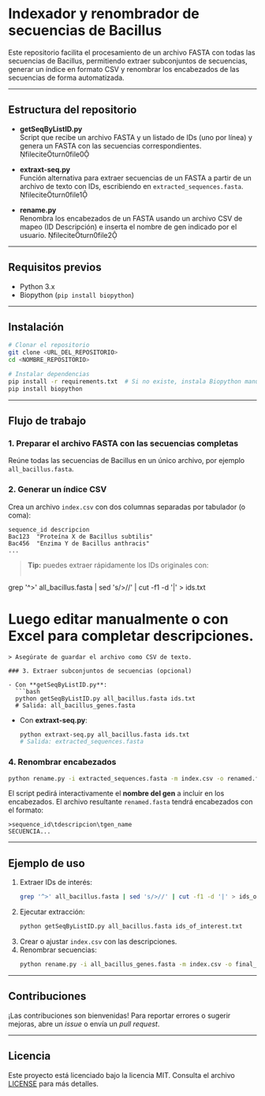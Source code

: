 # Indexador y renombrador de secuencias de Bacillus

Este repositorio facilita el procesamiento de un archivo FASTA con todas las secuencias de Bacillus, permitiendo extraer subconjuntos de secuencias, generar un índice en formato CSV y renombrar los encabezados de las secuencias de forma automatizada.

---

## Estructura del repositorio

- **getSeqByListID.py**\
  Script que recibe un archivo FASTA y un listado de IDs (uno por línea) y genera un FASTA con las secuencias correspondientes. fileciteturn0file0

- **extraxt-seq.py**\
  Función alternativa para extraer secuencias de un FASTA a partir de un archivo de texto con IDs, escribiendo en `extracted_sequences.fasta`. fileciteturn0file1

- **rename.py**\
  Renombra los encabezados de un FASTA usando un archivo CSV de mapeo (ID	Descripción) e inserta el nombre de gen indicado por el usuario. fileciteturn0file2

---

## Requisitos previos

- Python 3.x
- Biopython (`pip install biopython`)

---

## Instalación

```bash
# Clonar el repositorio
git clone <URL_DEL_REPOSITORIO>
cd <NOMBRE_REPOSITORIO>

# Instalar dependencias
pip install -r requirements.txt  # Si no existe, instala Biopython manualmente:
pip install biopython
```

---

## Flujo de trabajo

### 1. Preparar el archivo FASTA con las secuencias completas

Reúne todas las secuencias de Bacillus en un único archivo, por ejemplo `all_bacillus.fasta`.

### 2. Generar un índice CSV

Crea un archivo `index.csv` con dos columnas separadas por tabulador (o coma):

```
sequence_id	descripcion
Bac123	"Proteína X de Bacillus subtilis"
Bac456	"Enzima Y de Bacillus anthracis"
...
```

> **Tip:** puedes extraer rápidamente los IDs originales con:
>
> ```bash
> ```

grep '^>' all\_bacillus.fasta | sed 's/>//' | cut -f1 -d '|' > ids.txt

# Luego editar manualmente o con Excel para completar descripciones.

````
> Asegúrate de guardar el archivo como CSV de texto.

### 3. Extraer subconjuntos de secuencias (opcional)

- Con **getSeqByListID.py**:
  ```bash
  python getSeqByListID.py all_bacillus.fasta ids.txt
  # Salida: all_bacillus_genes.fasta
````

- Con **extraxt-seq.py**:
  ```bash
  python extraxt-seq.py all_bacillus.fasta ids.txt
  # Salida: extracted_sequences.fasta
  ```

### 4. Renombrar encabezados

```bash
python rename.py -i extracted_sequences.fasta -m index.csv -o renamed.fasta
```

El script pedirá interactivamente el **nombre del gen** a incluir en los encabezados. El archivo resultante `renamed.fasta` tendrá encabezados con el formato:

```
>sequence_id\tdescripcion\tgen_name
SECUENCIA...
```

---

## Ejemplo de uso

1. Extraer IDs de interés:
   ```bash
   grep '^>' all_bacillus.fasta | sed 's/>//' | cut -f1 -d '|' > ids_of_interest.txt
   ```
2. Ejecutar extracción:
   ```bash
   python getSeqByListID.py all_bacillus.fasta ids_of_interest.txt
   ```
3. Crear o ajustar `index.csv` con las descripciones.
4. Renombrar secuencias:
   ```bash
   python rename.py -i all_bacillus_genes.fasta -m index.csv -o final_sequences.fasta
   ```

---

## Contribuciones

¡Las contribuciones son bienvenidas! Para reportar errores o sugerir mejoras, abre un *issue* o envía un *pull request*.

---

## Licencia

Este proyecto está licenciado bajo la licencia MIT. Consulta el archivo [LICENSE](LICENSE) para más detalles.

